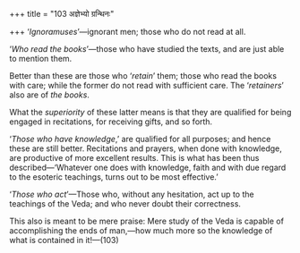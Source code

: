 +++
title = "103 अज्ञेभ्यो ग्रन्थिनः"

+++
‘*Ignoramuses*’—ignorant men; those who do not read at all.

‘*Who* *read the* *books*’—those who have studied the texts, and are
just able to mention them.

Better than these are those who ‘*retain*’ them; those who read the
books with care; while the former do not read with sufficient care. The
‘*retainers*’ also are of *the books*.

What the *superiority* of these latter means is that they are qualified
for being engaged in recitations, for receiving gifts, and so forth.

‘*Those who have knowledge*,’ are qualified for all purposes; and hence
these are still better. Recitations and prayers, when done with
knowledge, are productive of more excellent results. This is what has
been thus described—‘Whatever one does with knowledge, faith and with
due regard to the esoteric teachings, turns out to be most effective.’

‘*Those who act*’—Those who, without any hesitation, act up to the
teachings of the Veda; and who never doubt their correctness.

This also is meant to be mere praise: Mere study of the Veda is capable
of accomplishing the ends of man,—how much more so the knowledge of what
is contained in it!—(103)


